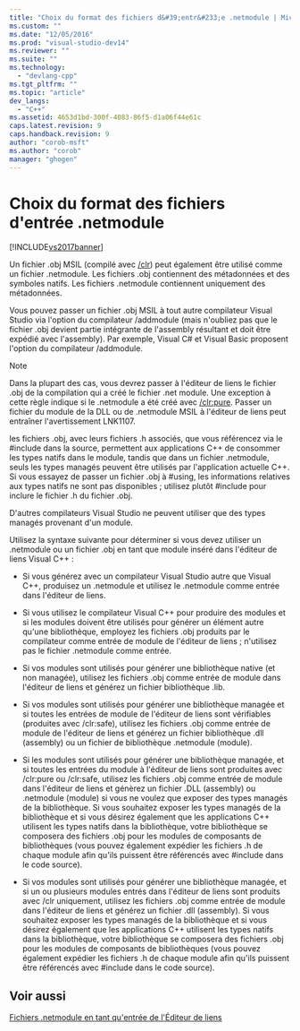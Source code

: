 ```yaml
---
title: "Choix du format des fichiers d&#39;entr&#233;e .netmodule | Microsoft Docs"
ms.custom: ""
ms.date: "12/05/2016"
ms.prod: "visual-studio-dev14"
ms.reviewer: ""
ms.suite: ""
ms.technology: 
  - "devlang-cpp"
ms.tgt_pltfrm: ""
ms.topic: "article"
dev_langs: 
  - "C++"
ms.assetid: 4653d1bd-300f-4083-86f5-d1a06f44e61c
caps.latest.revision: 9
caps.handback.revision: 9
author: "corob-msft"
ms.author: "corob"
manager: "ghogen"
---
```

# Choix du format des fichiers d&#39;entr&#233;e .netmodule
[!INCLUDE[vs2017banner](../../assembler/inline/includes/vs2017banner.md)]

Un fichier .obj MSIL \(compilé avec [\/clr](../../build/reference/clr-common-language-runtime-compilation.md)\) peut également être utilisé comme un fichier .netmodule.  Les fichiers .obj contiennent des métadonnées et des symboles natifs.  Les fichiers .netmodule contiennent uniquement des métadonnées.  
  
 Vous pouvez passer un fichier .obj MSIL à tout autre compilateur Visual Studio via l'option du compilateur \/addmodule \(mais n'oubliez pas que le fichier .obj devient partie intégrante de l'assembly résultant et doit être expédié avec l'assembly\).  Par exemple, Visual C\# et Visual Basic proposent l'option du compilateur \/addmodule.  
  
> [!NOTE]
>  Dans la plupart des cas, vous devrez passer à l'éditeur de liens le fichier .obj de la compilation qui a créé le fichier .net module.  Une exception à cette règle indique si le .netmodule a été créé avec [\/clr:pure](../../build/reference/clr-common-language-runtime-compilation.md).  Passer un fichier du module de la DLL ou de .netmodule MSIL à l'éditeur de liens peut entraîner l'avertissement LNK1107.  
  
 les fichiers .obj, avec leurs fichiers .h associés, que vous référencez via le \#include dans la source, permettent aux applications C\+\+ de consommer les types natifs dans le module, tandis que dans un fichier .netmodule, seuls les types managés peuvent être utilisés par l'application actuelle C\+\+.  Si vous essayez de passer un fichier .obj à \#using, les informations relatives aux types natifs ne sont pas disponibles ; utilisez plutôt \#include pour inclure le fichier .h du fichier .obj.  
  
 D'autres compilateurs Visual Studio ne peuvent utiliser que des types managés provenant d'un module.  
  
 Utilisez la syntaxe suivante pour déterminer si vous devez utiliser un .netmodule ou un fichier .obj en tant que module inséré dans l'éditeur de liens Visual C\+\+ :  
  
-   Si vous générez avec un compilateur Visual Studio autre que Visual C\+\+, produisez un .netmodule et utilisez le .netmodule comme entrée dans l'éditeur de liens.  
  
-   Si vous utilisez le compilateur Visual C\+\+ pour produire des modules et si les modules doivent être utilisés pour générer un élément autre qu'une bibliothèque, employez les fichiers .obj produits par le compilateur comme entrée de module de l'éditeur de liens ; n'utilisez pas le fichier .netmodule comme entrée.  
  
-   Si vos modules sont utilisés pour générer une bibliothèque native \(et non managée\), utilisez les fichiers .obj comme entrée de module dans l'éditeur de liens et générez un fichier bibliothèque .lib.  
  
-   Si vos modules sont utilisés pour générer une bibliothèque managée et si toutes les entrées de module de l'éditeur de liens sont vérifiables \(produites avec \/clr:safe\), utilisez les fichiers .obj comme entrée de module de l'éditeur de liens et générez un fichier bibliothèque .dll \(assembly\) ou un fichier de bibliothèque .netmodule \(module\).  
  
-   Si les modules sont utilisés pour générer une bibliothèque managée, et si toutes les entrées du module à l'éditeur de liens sont produites avec \/clr:pure ou \/clr:safe, utilisez les fichiers .obj comme entrée de module dans l'éditeur de liens et génèrez un fichier .DLL \(assembly\) ou .netmodule \(module\) si vous ne voulez que exposer des types managés de la bibliothèque.  Si vous souhaitez exposer les types managés de la bibliothèque et si vous désirez également que les applications C\+\+ utilisent les types natifs dans la bibliothèque, votre bibliothèque se composera des fichiers .obj pour les modules de composants de bibliothèques \(vous pouvez également expédier les fichiers .h de chaque module afin qu'ils puissent être référencés avec \#include dans le code source\).  
  
-   Si vos modules sont utilisés pour générer une bibliothèque managée, et si un ou plusieurs modules entrés dans l'éditeur de liens sont produits avec \/clr uniquement, utilisez les fichiers .obj comme entrée de module dans l'éditeur de liens et générez un fichier .dll \(assembly\).  Si vous souhaitez exposer les types managés de la bibliothèque et si vous désirez également que les applications C\+\+ utilisent les types natifs dans la bibliothèque, votre bibliothèque se composera des fichiers .obj pour les modules de composants de bibliothèques \(vous pouvez également expédier les fichiers .h de chaque module afin qu'ils puissent être référencés avec \#include dans le code source\).  
  
## Voir aussi  
 [Fichiers .netmodule en tant qu'entrée de l'Éditeur de liens](../../build/reference/netmodule-files-as-linker-input.md)